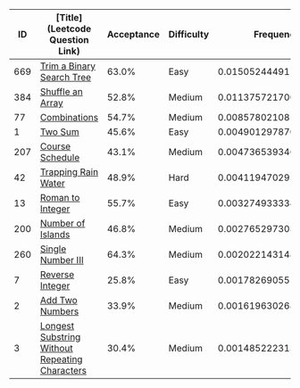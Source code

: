 |ID|[Title](Leetcode Question Link)|Acceptance|Difficulty|Frequency|
|----|-----|----|---|---|
|669|[Trim a Binary Search Tree]( https://leetcode.com/problems/trim-a-binary-search-tree)|63.0%|Easy|0.015052444911090134|
|384|[Shuffle an Array]( https://leetcode.com/problems/shuffle-an-array)|52.8%|Medium|0.011375721700252122|
|77|[Combinations]( https://leetcode.com/problems/combinations)|54.7%|Medium|0.008578021081192079|
|1|[Two Sum]( https://leetcode.com/problems/two-sum)|45.6%|Easy|0.004901297870354067|
|207|[Course Schedule]( https://leetcode.com/problems/course-schedule)|43.1%|Medium|0.004736539346673217|
|42|[Trapping Rain Water]( https://leetcode.com/problems/trapping-rain-water)|48.9%|Hard|0.00411947029523883|
|13|[Roman to Integer]( https://leetcode.com/problems/roman-to-integer)|55.7%|Easy|0.0032749333347487667|
|200|[Number of Islands]( https://leetcode.com/problems/number-of-islands)|46.8%|Medium|0.002765297303115152|
|260|[Single Number III]( https://leetcode.com/problems/single-number-iii)|64.3%|Medium|0.002022143148991901|
|7|[Reverse Integer]( https://leetcode.com/problems/reverse-integer)|25.8%|Easy|0.0017826905514433007|
|2|[Add Two Numbers]( https://leetcode.com/problems/add-two-numbers)|33.9%|Medium|0.0016196302686159038|
|3|[Longest Substring Without Repeating Characters]( https://leetcode.com/problems/longest-substring-without-repeating-characters)|30.4%|Medium|0.0014852223137141987|
